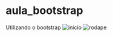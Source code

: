 # aula_bootstrap
Utilizando o bootstrap
![inicio](https://user-images.githubusercontent.com/89245910/133706847-43054441-4026-4a9e-b9b9-d11313cfa4b4.png)
![rodape](https://user-images.githubusercontent.com/89245910/133706866-f59906a5-3b03-4979-9173-383a049cd1e1.png)
